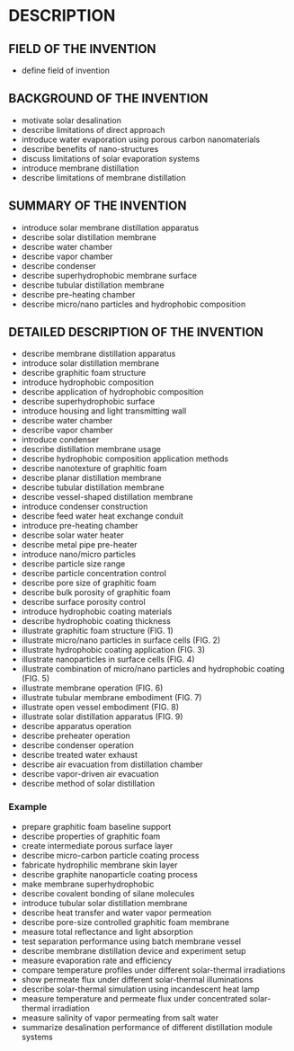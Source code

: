 # DESCRIPTION

## FIELD OF THE INVENTION

- define field of invention

## BACKGROUND OF THE INVENTION

- motivate solar desalination
- describe limitations of direct approach
- introduce water evaporation using porous carbon nanomaterials
- describe benefits of nano-structures
- discuss limitations of solar evaporation systems
- introduce membrane distillation
- describe limitations of membrane distillation

## SUMMARY OF THE INVENTION

- introduce solar membrane distillation apparatus
- describe solar distillation membrane
- describe water chamber
- describe vapor chamber
- describe condenser
- describe superhydrophobic membrane surface
- describe tubular distillation membrane
- describe pre-heating chamber
- describe micro/nano particles and hydrophobic composition

## DETAILED DESCRIPTION OF THE INVENTION

- describe membrane distillation apparatus
- introduce solar distillation membrane
- describe graphitic foam structure
- introduce hydrophobic composition
- describe application of hydrophobic composition
- describe superhydrophobic surface
- introduce housing and light transmitting wall
- describe water chamber
- describe vapor chamber
- introduce condenser
- describe distillation membrane usage
- describe hydrophobic composition application methods
- describe nanotexture of graphitic foam
- describe planar distillation membrane
- describe tubular distillation membrane
- describe vessel-shaped distillation membrane
- introduce condenser construction
- describe feed water heat exchange conduit
- introduce pre-heating chamber
- describe solar water heater
- describe metal pipe pre-heater
- introduce nano/micro particles
- describe particle size range
- describe particle concentration control
- describe pore size of graphitic foam
- describe bulk porosity of graphitic foam
- describe surface porosity control
- introduce hydrophobic coating materials
- describe hydrophobic coating thickness
- illustrate graphitic foam structure (FIG. 1)
- illustrate micro/nano particles in surface cells (FIG. 2)
- illustrate hydrophobic coating application (FIG. 3)
- illustrate nanoparticles in surface cells (FIG. 4)
- illustrate combination of micro/nano particles and hydrophobic coating (FIG. 5)
- illustrate membrane operation (FIG. 6)
- illustrate tubular membrane embodiment (FIG. 7)
- illustrate open vessel embodiment (FIG. 8)
- illustrate solar distillation apparatus (FIG. 9)
- describe apparatus operation
- describe preheater operation
- describe condenser operation
- describe treated water exhaust
- describe air evacuation from distillation chamber
- describe vapor-driven air evacuation
- describe method of solar distillation

### Example

- prepare graphitic foam baseline support
- describe properties of graphitic foam
- create intermediate porous surface layer
- describe micro-carbon particle coating process
- fabricate hydrophilic membrane skin layer
- describe graphite nanoparticle coating process
- make membrane superhydrophobic
- describe covalent bonding of silane molecules
- introduce tubular solar distillation membrane
- describe heat transfer and water vapor permeation
- describe pore-size controlled graphitic foam membrane
- measure total reflectance and light absorption
- test separation performance using batch membrane vessel
- describe membrane distillation device and experiment setup
- measure evaporation rate and efficiency
- compare temperature profiles under different solar-thermal irradiations
- show permeate flux under different solar-thermal illuminations
- describe solar-thermal simulation using incandescent heat lamp
- measure temperature and permeate flux under concentrated solar-thermal irradiation
- measure salinity of vapor permeating from salt water
- summarize desalination performance of different distillation module systems

